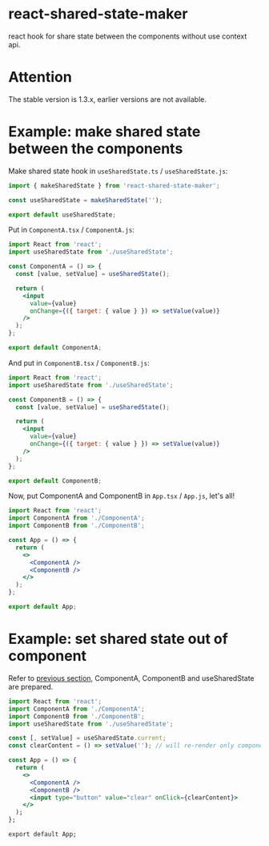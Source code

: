 # react-shared-state-maker

react hook for share state between the components without use context api.

# Attention

The stable version is 1.3.x, earlier versions are not available.

# Example: make shared state between the components

Make shared state hook in `useSharedState.ts` / `useSharedState.js`:

```javascript
import { makeSharedState } from 'react-shared-state-maker';

const useSharedState = makeSharedState('');

export default useSharedState;
```

Put in `ComponentA.tsx` / `ComponentA.js`:

```jsx
import React from 'react';
import useSharedState from './useSharedState';

const ComponentA = () => {
  const [value, setValue] = useSharedState();

  return (
    <input
      value={value}
      onChange={({ target: { value } }) => setValue(value)}
    />
  );
};

export default ComponentA;
```

And put in `ComponentB.tsx` / `ComponentB.js`:

```jsx
import React from 'react';
import useSharedState from './useSharedState';

const ComponentB = () => {
  const [value, setValue] = useSharedState();

  return (
    <input
      value={value}
      onChange={({ target: { value } }) => setValue(value)}
    />
  );
};

export default ComponentB;
```

Now, put ComponentA and ComponentB in `App.tsx` / `App.js`, let's all!

```jsx
import React from 'react';
import ComponentA from './ComponentA';
import ComponentB from './ComponentB';

const App = () => {
  return (
    <>
      <ComponentA />
      <ComponentB />
    </>
  );
};

export default App;
```

# Example: set shared state out of component

Refer to [previous section](#example-make-shared-state-between-the-components), ComponentA, ComponentB and useSharedState are prepared.

```jsx
import React from 'react';
import ComponentA from './ComponentA';
import ComponentB from './ComponentB';
import useSharedState from './useSharedState';

const [, setValue] = useSharedState.current;
const clearContent = () => setValue(''); // will re-render only components of shared state

const App = () => {
  return (
    <>
      <ComponentA />
      <ComponentB />
      <input type="button" value="clear" onClick={clearContent}>
    </>
  );
};

export default App;
```
